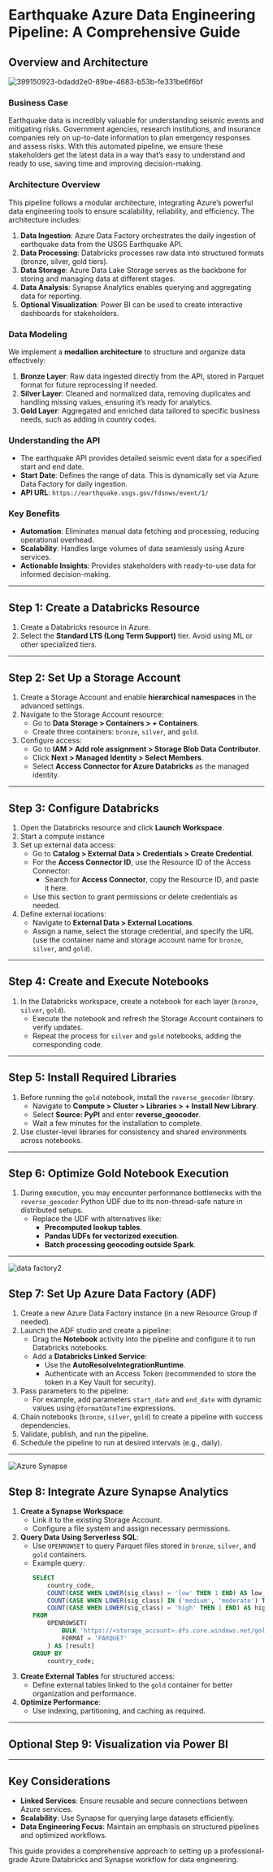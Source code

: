 # Earthquake Azure Data Engineering Pipeline: A Comprehensive Guide

## Overview and Architecture

![399150923-bdadd2e0-89be-4683-b53b-fe331be6f6bf](https://github.com/user-attachments/assets/6d2829f4-4454-4b63-a3ae-919f58bfe321)


### Business Case

Earthquake data is incredibly valuable for understanding seismic events and mitigating risks. Government agencies, research institutions, and insurance companies rely on up-to-date information to plan emergency responses and assess risks. With this automated pipeline, we ensure these stakeholders get the latest data in a way that’s easy to understand and ready to use, saving time and improving decision-making.

### Architecture Overview

This pipeline follows a modular architecture, integrating Azure’s powerful data engineering tools to ensure scalability, reliability, and efficiency. The architecture includes:

1. **Data Ingestion**: Azure Data Factory orchestrates the daily ingestion of earthquake data from the USGS Earthquake API.
2. **Data Processing**: Databricks processes raw data into structured formats (bronze, silver, gold tiers).
3. **Data Storage**: Azure Data Lake Storage serves as the backbone for storing and managing data at different stages.
4. **Data Analysis**: Synapse Analytics enables querying and aggregating data for reporting.
5. **Optional Visualization**: Power BI can be used to create interactive dashboards for stakeholders.

### Data Modeling

We implement a **medallion architecture** to structure and organize data effectively:

1. **Bronze Layer**: Raw data ingested directly from the API, stored in Parquet format for future reprocessing if needed.
2. **Silver Layer**: Cleaned and normalized data, removing duplicates and handling missing values, ensuring it’s ready for analytics.
3. **Gold Layer**: Aggregated and enriched data tailored to specific business needs, such as adding in country codes.

### Understanding the API

- The earthquake API provides detailed seismic event data for a specified start and end date.
- **Start Date**: Defines the range of data. This is dynamically set via Azure Data Factory for daily ingestion.
- **API URL**: `https://earthquake.usgs.gov/fdsnws/event/1/`

### Key Benefits

- **Automation**: Eliminates manual data fetching and processing, reducing operational overhead.
- **Scalability**: Handles large volumes of data seamlessly using Azure services.
- **Actionable Insights**: Provides stakeholders with ready-to-use data for informed decision-making.

---


## Step 1: Create a Databricks Resource
1. Create a Databricks resource in Azure.
2. Select the **Standard LTS (Long Term Support)** tier. Avoid using ML or other specialized tiers.

---

## Step 2: Set Up a Storage Account
1. Create a Storage Account and enable **hierarchical namespaces** in the advanced settings.
2. Navigate to the Storage Account resource:
   - Go to **Data Storage > Containers > + Containers**.
   - Create three containers: `bronze`, `silver`, and `gold`.
3. Configure access:
   - Go to **IAM > Add role assignment > Storage Blob Data Contributor**.
   - Click **Next > Managed Identity > Select Members**.
   - Select **Access Connector for Azure Databricks** as the managed identity.

---

## Step 3: Configure Databricks
1. Open the Databricks resource and click **Launch Workspace**.
2. Start a compute instance 
3. Set up external data access:
   - Go to **Catalog > External Data > Credentials > Create Credential**.
   - For the **Access Connector ID**, use the Resource ID of the Access Connector:
     - Search for **Access Connector**, copy the Resource ID, and paste it here.
   - Use this section to grant permissions or delete credentials as needed.
4. Define external locations:
   - Navigate to **External Data > External Locations**.
   - Assign a name, select the storage credential, and specify the URL (use the container name and storage account name for `bronze`, `silver`, and `gold`).

---

## Step 4: Create and Execute Notebooks
1. In the Databricks workspace, create a notebook for each layer (`bronze`, `silver`, `gold`).
   - Execute the notebook and refresh the Storage Account containers to verify updates.
   - Repeat the process for `silver` and `gold` notebooks, adding the corresponding code.

---

## Step 5: Install Required Libraries
1. Before running the `gold` notebook, install the `reverse_geocoder` library.
   - Navigate to **Compute > Cluster > Libraries > + Install New Library**.
   - Select **Source: PyPI** and enter **reverse_geocoder**.
   - Wait a few minutes for the installation to complete.
2. Use cluster-level libraries for consistency and shared environments across notebooks.

---

## Step 6: Optimize Gold Notebook Execution
1. During execution, you may encounter performance bottlenecks with the `reverse_geocoder` Python UDF due to its non-thread-safe nature in distributed setups.
   - Replace the UDF with alternatives like:
     - **Precomputed lookup tables**.
     - **Pandas UDFs for vectorized execution**.
     - **Batch processing geocoding outside Spark**.

---

![data factory2](https://github.com/user-attachments/assets/a2c46f72-1595-4590-9d54-985300d29afa)


## Step 7: Set Up Azure Data Factory (ADF)
1. Create a new Azure Data Factory instance (in a new Resource Group if needed).
2. Launch the ADF studio and create a pipeline:
   - Drag the **Notebook** activity into the pipeline and configure it to run Databricks notebooks.
   - Add a **Databricks Linked Service**:
     - Use the **AutoResolveIntegrationRuntime**.
     - Authenticate with an Access Token (recommended to store the token in a Key Vault for security).
3. Pass parameters to the pipeline:
   - For example, add parameters `start_date` and `end_date` with dynamic values using `@formatDateTime` expressions.
4. Chain notebooks (`bronze`, `silver`, `gold`) to create a pipeline with success dependencies.
5. Validate, publish, and run the pipeline.
6. Schedule the pipeline to run at desired intervals (e.g., daily).

---
![Azure Synapse](https://github.com/user-attachments/assets/d852b130-ca07-498e-8520-d2df1f13103b)

## Step 8: Integrate Azure Synapse Analytics
1. **Create a Synapse Workspace**:
   - Link it to the existing Storage Account.
   - Configure a file system and assign necessary permissions.
2. **Query Data Using Serverless SQL**:
   - Use `OPENROWSET` to query Parquet files stored in `bronze`, `silver`, and `gold` containers.
   - Example query:
     ```sql
     SELECT
         country_code,
         COUNT(CASE WHEN LOWER(sig_class) = 'low' THEN 1 END) AS low_count,
         COUNT(CASE WHEN LOWER(sig_class) IN ('medium', 'moderate') THEN 1 END) AS medium_count,
         COUNT(CASE WHEN LOWER(sig_class) = 'high' THEN 1 END) AS high_count
     FROM
         OPENROWSET(
             BULK 'https://<storage_account>.dfs.core.windows.net/gold/earthquake_events_gold/**',
             FORMAT = 'PARQUET'
         ) AS [result]
     GROUP BY
         country_code;
     ```
3. **Create External Tables** for structured access:
   - Define external tables linked to the `gold` container for better organization and performance.
4. **Optimize Performance**:
   - Use indexing, partitioning, and caching as required.

---

## Optional Step 9: Visualization via Power BI 
---

## Key Considerations
- **Linked Services**: Ensure reusable and secure connections between Azure services.
- **Scalability**: Use Synapse for querying large datasets efficiently.
- **Data Engineering Focus**: Maintain an emphasis on structured pipelines and optimized workflows.

This guide provides a comprehensive approach to setting up a professional-grade Azure Databricks and Synapse workflow for data engineering.
